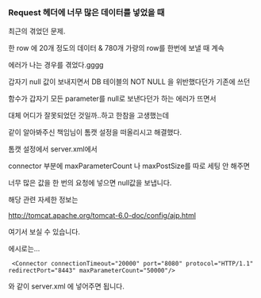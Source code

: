### Request 헤더에 너무 많은 데이터를 넣었을 때
  
  
  

최근의 겪었던 문제.

한 row 에 20개 정도의 데이터 & 780개 가량의 row를 한번에 보낼 때 계속

에러가 나는 경우를 겪었다.gggg


갑자기 null 값이 보내지면서 DB 테이블의 NOT NULL 을 위반했다던가 기존에 쓰던

함수가 갑자기 모든 parameter를 null로 보낸다던가 하는 에러가 뜨면서

대체 어디가 잘못되었던 것일까..하고 한참을 고생했는데

같이 알아봐주신 책임님이 톰캣 설정을 떠올리시고 해결했다.


톰캣 설정에서 server.xml에서

connector 부분에 maxParameterCount 나 maxPostSize를 따로 세팅 안 해주면

너무 많은 값을 한 번의 요청에 넣으면 null값을 보냅니다.


해당 관련 자세한 정보는


http://tomcat.apache.org/tomcat-6.0-doc/config/ajp.html


여기서 보실 수 있습니다.

에시로는...

	 <Connector connectionTimeout="20000" port="8080" protocol="HTTP/1.1" redirectPort="8443" maxParameterCount="50000"/>
	 
와 같이 server.xml 에 넣어주면 됩니다.